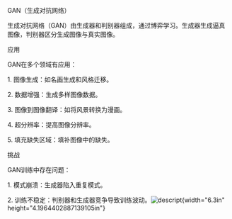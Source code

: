 GAN（生成对抗网络）

生成对抗网络（GAN）由生成器和判别器组成，通过博弈学习。生成器生成逼真图像，判别器区分生成图像与真实图像。

应用

GAN在多个领域有应用：

1\. 图像生成：如名画生成和风格迁移。

2\. 数据增强：生成多样图像数据。

3\. 图像到图像翻译：如将风景转换为漫画。

4\. 超分辨率：提高图像分辨率。

5\. 填充缺失区域：填补图像中的缺失。

挑战

GAN训练中存在问题：

1\. 模式崩溃：生成器陷入重复模式。

2\.
训练不稳定：判别器和生成器竞争导致训练波动。![descript](./GAN（生成对抗网络）/media/image1.jpg){width="6.3in"
height="4.1964402887139105in"}
